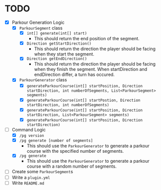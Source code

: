 # TODO

- [x] Parkour Generation Logic
  - [x] `ParkourSegment` class
    - [x] `int[] generate(int[] start)`
      - This should return the end position of the segment.
    - [x] `Direction getStartDirection()`
      - This should return the direction the player should be facing when they start the segment.
    - [x] `Direction getEndDirection()`
      - This should return the direction the player should be facing when they finish the segment. When startDirection and endDirection differ, a turn has occured.
  - [x] `ParkourGenerator` class
    - [x] `generateParkourCourse(int[] startPosition, Direction startDirection, int numberOfSegments, List<ParkourSegment> segments)`
    - [x] `generateParkourCourse(int[] startPostion, Direction startDirection, int numberOfSegments)`
    - [x] `generateParkourCourse(int[] startPosition, Direction startDirection, List<ParkourSegment> segments)`
    - [x] `generateParkourCourse(int[] startPosition, Direction startDirection)`
- [ ] Command Logic
  - [x] `/pg version`
  - [x] `/pg generate [number of segments]`
    - This should use the `ParkourGenerator` to generate a parkour course with the specified number of segments.
  - [x] `/pg generate`
    - This should use the `ParkourGenerator` to generate a parkour course with a random number of segments.
- [ ] Create some `ParkourSegment`s
- [ ] Write a `plugin.yml`
- [ ] Write `README.md`